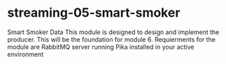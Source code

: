 # streaming-05-smart-smoker
Smart Smoker Data
This module is designed to design and implement the producer. This will be the foundation for module 6.
Requierments for the module are
RabbitMQ server running
Pika installed in your active environment

